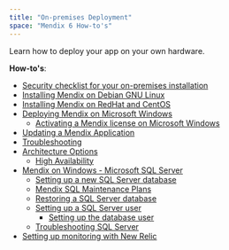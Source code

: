 ```yaml
---
title: "On-premises Deployment"
space: "Mendix 6 How-to's"
---
```

Learn how to deploy your app on your own hardware.

**How-to's**:

*   [Security checklist for your on-premises installation](/howto6/security-checklist-for-your-on-premises-installation)
*   [Installing Mendix on Debian GNU Linux](/howto6/installing-mendix-on-debian-gnu-linux)
*   [Installing Mendix on RedHat and CentOS](/howto6/installing-mendix-on-redhat-and-centos)
*   [Deploying Mendix on Microsoft Windows](/howto6/deploy-mendix-on-microsoft-windows)
    *   [Activating a Mendix license on Microsoft Windows](/howto6/activate-a-mendix-license-on-microsoft-windows)
*   [Updating a Mendix Application](/howto6/updating-a-mendix-application)
*   [Troubleshooting](/howto6/troubleshooting)
*   [Architecture Options](/howto6/design-the-architecture)
    *   [High Availability](/howto6/high-availability)
*   [Mendix on Windows - Microsoft SQL Server](/howto6/mendix-on-windows-_-microsoft-sql-server)
    *   [Setting up a new SQL Server database](/howto6/setting-up-a-new-sql-server-database)
    *   [Mendix SQL Maintenance Plans](/howto6/mendix-sql-maintenance-plans)
    *   [Restoring a SQL Server database](/howto6/restoring-a-sql-server-database)
    *   [Setting up a SQL Server user](/howto6/setting-up-a-sql-server-user)
        *   [Setting up the database user](/howto6/setting-up-the-database-user)
    *   [Troubleshooting SQL Server](/howto6/troubleshooting-sql-server)
*   [Setting up monitoring with New Relic](/howto6/setting-up-monitoring-with-new-relic)

